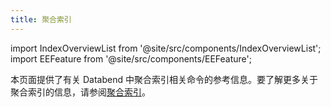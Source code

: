 ```yaml
---
title: 聚合索引
---
```


import IndexOverviewList from '@site/src/components/IndexOverviewList';
import EEFeature from '@site/src/components/EEFeature';

<EEFeature featureName='聚合索引'/>

本页面提供了有关 Databend 中聚合索引相关命令的参考信息。要了解更多关于聚合索引的信息，请参阅[聚合索引](/guides/performance/aggregating-index)。

<IndexOverviewList />
